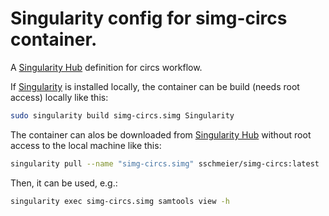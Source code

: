# Singularity config for simg-circs container.

A [Singularity Hub](https://www.singularity-hub.org/) definition for circs workflow.

If [Singularity](http://singularity.lbl.gov) is installed locally, the container can be build (needs root access) locally like this:

```bash
sudo singularity build simg-circs.simg Singularity
```

The container can alos be downloaded from [Singularity Hub](https://www.singularity-hub.org/) without root access to the local machine like this:

```bash
singularity pull --name "simg-circs.simg" sschmeier/simg-circs:latest 
```

Then, it can be used, e.g.:

```bash
singularity exec simg-circs.simg samtools view -h
```
